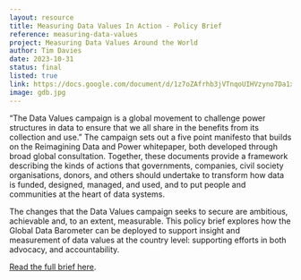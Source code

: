 ```yaml
---
layout: resource
title: Measuring Data Values In Action​​ - Policy Brief
reference: measuring-data-values
project: Measuring Data Values Around the World
author: Tim Davies
date: 2023-10-31
status: final
listed: true
link: https://docs.google.com/document/d/1z7oZAfrhb3jVTnqoUIHVzyno7Da1x4qTlZVoIhW9FKM/edit#heading=h.jgmduqp1336
image: gdb.jpg
---
```


“The Data Values campaign is a global movement to challenge power structures in data to ensure that we all share in the benefits from its collection and use.” The campaign sets out a five point manifesto that builds on the Reimagining Data and Power whitepaper, both developed through broad global consultation. Together, these documents provide a framework describing the kinds of actions that governments, companies, civil society organisations, donors, and others should undertake to transform how data is funded, designed, managed, and used, and to put people and communities at the heart of data systems. 

The changes that the Data Values campaign seeks to secure are ambitious, achievable and, to an extent, measurable. This policy brief explores how the Global Data Barometer can be deployed to support insight and measurement of data values at the country level: supporting efforts in both advocacy, and accountability.

<!--more-->

[Read the full brief here](https://docs.google.com/document/d/1z7oZAfrhb3jVTnqoUIHVzyno7Da1x4qTlZVoIhW9FKM/edit).